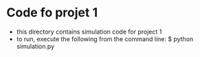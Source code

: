 # Code fo projet 1

* this directory contains simulation code for project 1
* to run, execute the following from the command line:
     $ python simulation.py

